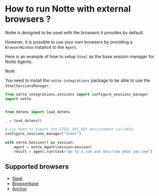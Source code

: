 # How to run Notte with external browsers ?

Notte is designed to be used with the browsers it provides by default.

However, it is possible to use your own browsers by providing a `BrowserWindow` instance to the `Agent`.

Here is an example of how to setup `Steel` as the base session manager for Notte Agents.

> [!NOTE]
> You need to install the `notte-integrations` package to be able to use the `SteelSessionsManager`.

```python
from notte_integrations.sessions import configure_sessions_manager
import notte


from dotenv import load_dotenv

_ = load_dotenv()

# you need to export the STEEL_API_KEY environment variable
configure_sessions_manager("steel")

with notte.Session() as session:
    agent = notte.Agent(session=session)
    result = agent.run(task="go to x.com and describe what you see")
```

## Supported browsers

- [Steel](https://steel.dev/)
- [Browserbase](https://browserbase.com/)
- [Anchor](https://anchorbrowser.io/)
